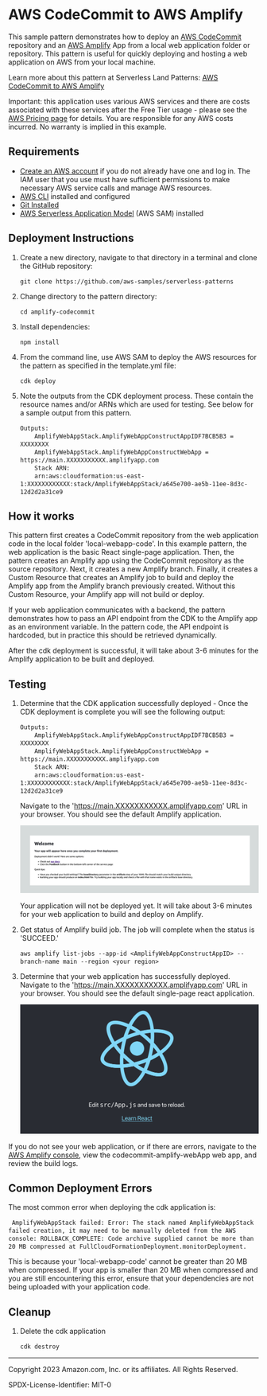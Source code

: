 # AWS CodeCommit to AWS Amplify

This sample pattern demonstrates how to deploy an [AWS CodeCommit](https://aws.amazon.com/codecommit/) repository and an [AWS Amplify](https://aws.amazon.com/amplify/) App from a local web application folder or repository. This pattern is useful for quickly deploying and hosting a web application on AWS from your local machine.

Learn more about this pattern at Serverless Land Patterns: [AWS CodeCommit to AWS Amplify](https://github.com/aws-samples/serverless-patterns/tree/main/amplify-codecommit)

Important: this application uses various AWS services and there are costs associated with these services after the Free Tier usage - please see the [AWS Pricing page](https://aws.amazon.com/pricing/) for details. You are responsible for any AWS costs incurred. No warranty is implied in this example.

## Requirements

* [Create an AWS account](https://portal.aws.amazon.com/gp/aws/developer/registration/index.html) if you do not already have one and log in. The IAM user that you use must have sufficient permissions to make necessary AWS service calls and manage AWS resources.
* [AWS CLI](https://docs.aws.amazon.com/cli/latest/userguide/install-cliv2.html) installed and configured
* [Git Installed](https://git-scm.com/book/en/v2/Getting-Started-Installing-Git)
* [AWS Serverless Application Model](https://docs.aws.amazon.com/serverless-application-model/latest/developerguide/serverless-sam-cli-install.html) (AWS SAM) installed

## Deployment Instructions

1. Create a new directory, navigate to that directory in a terminal and clone the GitHub repository:
    ``` 
    git clone https://github.com/aws-samples/serverless-patterns
    ```
2. Change directory to the pattern directory:
    ```
    cd amplify-codecommit
    ```
3. Install dependencies:
    ```
    npm install
    ```
4. From the command line, use AWS SAM to deploy the AWS resources for the pattern as specified in the template.yml file:
    ```
    cdk deploy
    ```

4. Note the outputs from the CDK deployment process. These contain the resource names and/or ARNs which are used for testing. See below for a sample output from this pattern. 
    ```
    Outputs:
        AmplifyWebAppStack.AmplifyWebAppConstructAppIDF7BCB5B3 = XXXXXXXX
        AmplifyWebAppStack.AmplifyWebAppConstructWebApp = https://main.XXXXXXXXXXX.amplifyapp.com
        Stack ARN:
        arn:aws:cloudformation:us-east-1:XXXXXXXXXXXX:stack/AmplifyWebAppStack/a645e700-ae5b-11ee-8d3c-12d2d2a31ce9
    ```

## How it works

This pattern first creates a CodeCommit repository from the web application code in the local folder 'local-webapp-code'. In this example pattern, the web application is the basic React single-page application. Then, the pattern creates an Amplify app using the CodeCommit repository as the source repository. Next, it creates a new Amplify branch. Finally, it creates a Custom Resource that creates an Amplify job to build and deploy the Amplify app from the Amplify branch previously created. Without this Custom Resource, your Amplify app will not build or deploy. 

If your web application communicates with a backend, the pattern demonstrates how to pass an API endpoint from the CDK to the Amplify app as an environment variable. In the pattern code, the API endpoint is hardcoded, but in practice this should be retrieved dynamically. 

After the cdk deployment is successful, it will take about 3-6 minutes for the Amplify application to be built and deployed. 

## Testing

1. Determine that the CDK application successfully deployed - Once the CDK deployment is complete you will see the following output:
    ```
    Outputs:
        AmplifyWebAppStack.AmplifyWebAppConstructAppIDF7BCB5B3 = XXXXXXXX
        AmplifyWebAppStack.AmplifyWebAppConstructWebApp = https://main.XXXXXXXXXXX.amplifyapp.com
        Stack ARN:
        arn:aws:cloudformation:us-east-1:XXXXXXXXXXXX:stack/AmplifyWebAppStack/a645e700-ae5b-11ee-8d3c-12d2d2a31ce9
    ```

    Navigate to the 'https://main.XXXXXXXXXXX.amplifyapp.com' URL in your browser. You should see the default Amplify application. 
    
    ![Default Amplify App](./static/default-amplify.png)
    
    Your application will not be deployed yet. It will take about 3-6 minutes for your web application to build and deploy on Amplify.  

2. Get status of Amplify build job. The job will complete when the status is 'SUCCEED.'

    ```
    aws amplify list-jobs --app-id <AmplifyWebAppConstructAppID> --branch-name main --region <your region>
    ```

3. Determine that your web application has successfully deployed. Navigate to the 'https://main.XXXXXXXXXXX.amplifyapp.com' URL in your browser. You should see the default single-page react application. 

    ![Default React App](./static/default-react.png)

If you do not see your web application, or if there are errors, navigate to the [AWS Amplify console](https://us-east-1.console.aws.amazon.com/amplify/home?region=us-east-1#/home), view the codecommit-amplify-webApp web app, and review the build logs. 

## Common Deployment Errors

The most common error when deploying the cdk application is:

```
 AmplifyWebAppStack failed: Error: The stack named AmplifyWebAppStack failed creation, it may need to be manually deleted from the AWS console: ROLLBACK_COMPLETE: Code archive supplied cannot be more than 20 MB compressed at FullCloudFormationDeployment.monitorDeployment. 
```

This is because your 'local-webapp-code' cannot be greater than 20 MB when compressed. If your app is smaller than 20 MB when compressed and you are still encountering this error, ensure that your dependencies are not being uploaded with your application code. 

## Cleanup
 
1. Delete the cdk application
    ```bash
    cdk destroy 
    ```

----
Copyright 2023 Amazon.com, Inc. or its affiliates. All Rights Reserved.

SPDX-License-Identifier: MIT-0
